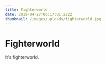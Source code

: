 ```yaml
---
title: Fighterworld
date: 2019-04-27T06:17:01.222Z
thumbnail: /images/uploads/fighterworld.jpg
---
```

# Fighterworld

It's fighterworld.

